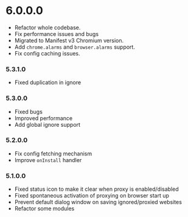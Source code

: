 # 6.0.0.0

- Refactor whole codebase.
- Fix performance issues and bugs
- Migrated to Manifest v3 Chromium version.
- Add ``chrome.alarms`` and ``browser.alarms`` support.
- Fix config caching issues.

### 5.3.1.0

- Fixed duplication in ignore

### 5.3.0.0

- Fixed bugs
- Improved performance
- Add global ignore support

### 5.2.0.0

- Fix config fetching mechanism
- Improve `onInstall` handler

### 5.1.0.0

- Fixed status icon to make it clear when proxy is enabled/disabled
- Fixed spontaneous activation of proxying on browser start up
- Prevent default dialog window on saving ignored/proxied websites
- Refactor some modules
